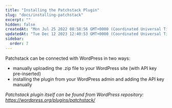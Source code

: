 ```yaml
---
title: "Installing the Patchstack Plugin"
slug: "docs/installing-patchstack"
excerpt: ""
hidden: false
createdAt: "Mon Jul 25 2022 08:58:56 GMT+0000 (Coordinated Universal Time)"
updatedAt: "Tue Dec 12 2023 12:40:53 GMT+0000 (Coordinated Universal Time)"
sidebar:
  order: 7
---
```

Patchstack can be connected with WordPress in two ways:

- manually uploading the .zip file to your WordPress site (with API key pre-inserted)
- installing the plugin from your WordPress admin and adding the API key manually

_Patchstack plugin itself can be found from WordPress repository: <a href="https://wordpress.org/plugins/patchstack/" target="_blank">https://wordpress.org/plugins/patchstack/</a>_
